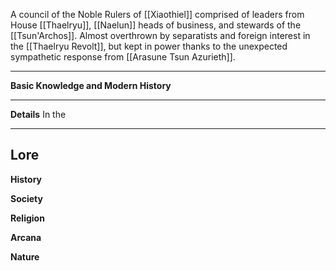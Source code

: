 A council of the Noble Rulers of [[Xiaothiel]] comprised of leaders from House [[Thaelryu]], [[Naelun]] heads of business, and stewards of the [[Tsun'Archos]]. Almost overthrown by separatists and foreign interest in the [[Thaelryu Revolt]], but kept in power thanks to the unexpected sympathetic response from [[Arasune Tsun Azurieth]].

----
**Basic Knowledge and Modern History**


---
**Details**
In the 

----
**Lore** 
---
**History**


**Society**


**Religion**


**Arcana**


**Nature**
